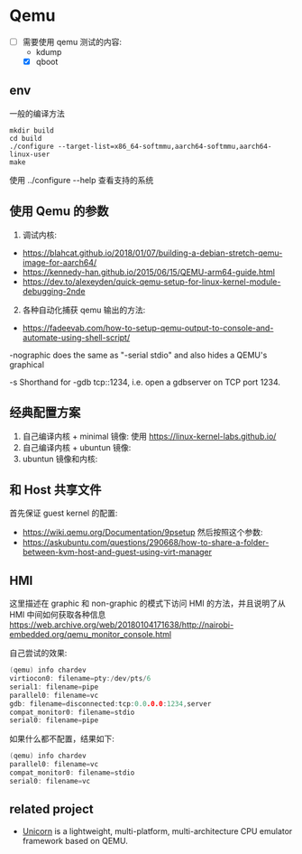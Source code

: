 # Qemu

- [ ] 需要使用 qemu 测试的内容:
  - kdump
  - [x] qboot

## env
一般的编译方法
```
mkdir build
cd build
./configure --target-list=x86_64-softmmu,aarch64-softmmu,aarch64-linux-user
make
```

使用 ../configure --help 查看支持的系统

## 使用 Qemu 的参数
1. 调试内核:
  - https://blahcat.github.io/2018/01/07/building-a-debian-stretch-qemu-image-for-aarch64/
  - https://kennedy-han.github.io/2015/06/15/QEMU-arm64-guide.html
  - https://dev.to/alexeyden/quick-qemu-setup-for-linux-kernel-module-debugging-2nde

2. 各种自动化捕获 qemu 输出的方法:
  - https://fadeevab.com/how-to-setup-qemu-output-to-console-and-automate-using-shell-script/

-nographic does the same as "-serial stdio" and also hides a QEMU's graphical

-s  Shorthand for -gdb tcp::1234, i.e. open a gdbserver on TCP port 1234.


## 经典配置方案
1. 自己编译内核 + minimal 镜像: 使用 https://linux-kernel-labs.github.io/
2. 自己编译内核 + ubuntun 镜像:
3. ubuntun 镜像和内核:

##  和 Host 共享文件
首先保证 guest kernel 的配置:
- https://wiki.qemu.org/Documentation/9psetup
然后按照这个参数:
- https://askubuntu.com/questions/290668/how-to-share-a-folder-between-kvm-host-and-guest-using-virt-manager

## HMI
这里描述在 graphic 和 non-graphic 的模式下访问 HMI 的方法，并且说明了从 HMI 中间如何获取各种信息
https://web.archive.org/web/20180104171638/http://nairobi-embedded.org/qemu_monitor_console.html

自己尝试的效果:
```c
(qemu) info chardev
virtiocon0: filename=pty:/dev/pts/6
serial1: filename=pipe
parallel0: filename=vc
gdb: filename=disconnected:tcp:0.0.0.0:1234,server
compat_monitor0: filename=stdio
serial0: filename=pipe
```
如果什么都不配置，结果如下:
```c
(qemu) info chardev
parallel0: filename=vc
compat_monitor0: filename=stdio
serial0: filename=vc
```

## related project
- [Unicorn](https://github.com/unicorn-engine/unicorn) is a lightweight, multi-platform, multi-architecture CPU emulator framework based on QEMU.

